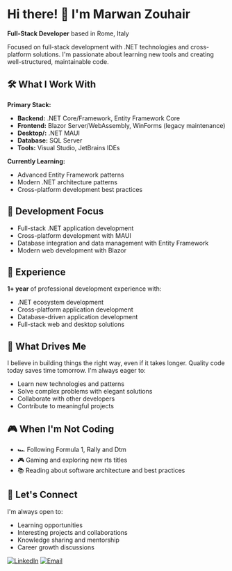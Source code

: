 # Hi there! 👋 I'm Marwan Zouhair

**Full-Stack Developer** based in Rome, Italy

Focused on full-stack development with .NET technologies and cross-platform solutions. I'm passionate about learning new tools and creating well-structured, maintainable code.

## 🛠️ What I Work With

**Primary Stack:**
- **Backend:** .NET Core/Framework, Entity Framework Core
- **Frontend:** Blazor Server/WebAssembly, WinForms (legacy maintenance)
- **Desktop/:** .NET MAUI
- **Database:** SQL Server
- **Tools:** Visual Studio, JetBrains IDEs

**Currently Learning:**
- Advanced Entity Framework patterns
- Modern .NET architecture patterns
- Cross-platform development best practices

## 💼 Development Focus

- Full-stack .NET application development
- Cross-platform development with MAUI
- Database integration and data management with Entity Framework
- Modern web development with Blazor

## 🎯 Experience

**1+ year** of professional development experience with:
- .NET ecosystem development
- Cross-platform application development
- Database-driven application development
- Full-stack web and desktop solutions

## 🚀 What Drives Me

I believe in building things the right way, even if it takes longer. Quality code today saves time tomorrow. I'm always eager to:
- Learn new technologies and patterns
- Solve complex problems with elegant solutions
- Collaborate with other developers
- Contribute to meaningful projects

## 🎮 When I'm Not Coding

- 🏎️ Following Formula 1, Rally and Dtm
- 🎮 Gaming and exploring new rts titles
- 📚 Reading about software architecture and best practices

<!-- ## 📊 GitHub Stats

![GitHub Stats](https://github-readme-stats.vercel.app/api?username=MarwanZouhair&show_icons=true&theme=default&hide_border=true)

![Top Languages](https://github-readme-stats.vercel.app/api/top-langs/?username=MarwanZouhair&layout=compact&theme=default&hide_border=true)
-->
## 🤝 Let's Connect

I'm always open to:
- Learning opportunities
- Interesting projects and collaborations
- Knowledge sharing and mentorship
- Career growth discussions

[![LinkedIn](https://img.shields.io/badge/LinkedIn-0077B5?style=for-the-badge&logo=linkedin&logoColor=white)](linkedin.com/in/marwan-zouhair/)
[![Email](https://img.shields.io/badge/Email-D14836?style=for-the-badge&logo=gmail&logoColor=white)](zouhairmarwan01+github@gmail.com)
